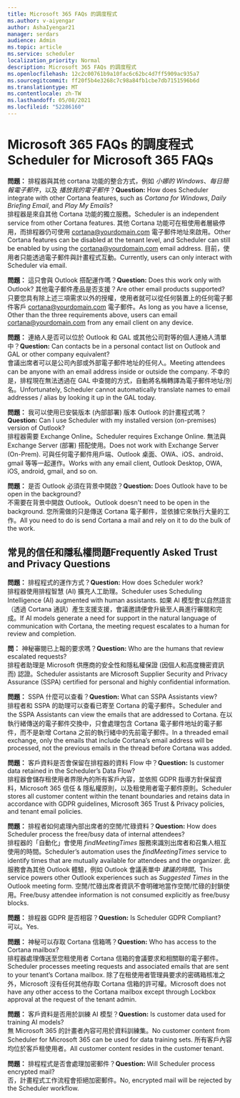 ```yaml
---
title: Microsoft 365 FAQs 的調度程式
ms.author: v-aiyengar
author: AshaIyengar21
manager: serdars
audience: Admin
ms.topic: article
ms.service: scheduler
localization_priority: Normal
description: Microsoft 365 FAQs 的調度程式
ms.openlocfilehash: 12c2c00761b9a10fac6c62bc4d7ff5909ac935a7
ms.sourcegitcommit: ff20f5b4e3268c7c98a84fb1cbe7db7151596b6d
ms.translationtype: MT
ms.contentlocale: zh-TW
ms.lasthandoff: 05/08/2021
ms.locfileid: "52286160"
---
```

# <a name="scheduler-for-microsoft-365-faqs"></a><span data-ttu-id="c6e97-103">Microsoft 365 FAQs 的調度程式</span><span class="sxs-lookup"><span data-stu-id="c6e97-103">Scheduler for Microsoft 365 FAQs</span></span>

<span data-ttu-id="c6e97-104">**問題：** 排程器與其他 cortana 功能的整合方式，例如 *小娜的 Windows*、*每日簡報電子郵件*，以及 *播放我的電子郵件*？</span><span class="sxs-lookup"><span data-stu-id="c6e97-104">**Question:** How does Scheduler integrate with other Cortana features, such as *Cortana for Windows*, *Daily Briefing Email*, and *Play My Emails*?</span></span></br>
<span data-ttu-id="c6e97-105">排程器是來自其他 Cortana 功能的獨立服務。</span><span class="sxs-lookup"><span data-stu-id="c6e97-105">Scheduler is an independent service from other Cortana features.</span></span> <span data-ttu-id="c6e97-106">其他 Cortana 功能可在租使用者層級停用，而排程器仍可使用 cortana@yourdomain.com 電子郵件地址來啟用。</span><span class="sxs-lookup"><span data-stu-id="c6e97-106">Other Cortana features can be disabled at the tenant level, and Scheduler can still be enabled by using the cortana@yourdomain.com email address.</span></span> <span data-ttu-id="c6e97-107">目前，使用者只能透過電子郵件與計畫程式互動。</span><span class="sxs-lookup"><span data-stu-id="c6e97-107">Currently, users can only interact with Scheduler via email.</span></span>

<span data-ttu-id="c6e97-108">**問題：** 這只會與 Outlook 搭配運作嗎？</span><span class="sxs-lookup"><span data-stu-id="c6e97-108">**Question:** Does this work only with Outlook?</span></span> <span data-ttu-id="c6e97-109">其他電子郵件產品是否支援？</span><span class="sxs-lookup"><span data-stu-id="c6e97-109">Are other email products supported?</span></span></br>
<span data-ttu-id="c6e97-110">只要您具有除上述三項需求以外的授權，使用者就可以從任何裝置上的任何電子郵件客戶 cortana@yourdomain.com 電子郵件。</span><span class="sxs-lookup"><span data-stu-id="c6e97-110">As long as you have a license, Other than the three requirements above, users can email cortana@yourdomain.com from any email client on any device.</span></span>

<span data-ttu-id="c6e97-111">**問題：** 連絡人是否可以位於 Outlook 和 GAL 或其他公司對等的個人連絡人清單中？</span><span class="sxs-lookup"><span data-stu-id="c6e97-111">**Question:** Can contacts be in a personal contact list on Outlook and GAL or other company equivalent?</span></span></br>
<span data-ttu-id="c6e97-112">會議出席者可以是公司內部或外部電子郵件地址的任何人。</span><span class="sxs-lookup"><span data-stu-id="c6e97-112">Meeting attendees can be anyone with an email address inside or outside the company.</span></span> <span data-ttu-id="c6e97-113">不幸的是，排程現在無法透過在 GAL 中查閱的方式，自動將名稱轉譯為電子郵件地址/別名。</span><span class="sxs-lookup"><span data-stu-id="c6e97-113">Unfortunately, Scheduler cannot automatically translate names to email addresses / alias by looking it up in the GAL today.</span></span>

<span data-ttu-id="c6e97-114">**問題：** 我可以使用已安裝版本 (內部部署) 版本 Outlook 的計畫程式嗎？</span><span class="sxs-lookup"><span data-stu-id="c6e97-114">**Question:** Can I use Scheduler with my installed version (on-premises) version of Outlook?</span></span></br>
<span data-ttu-id="c6e97-115">排程器需要 Exchange Online。</span><span class="sxs-lookup"><span data-stu-id="c6e97-115">Scheduler requires Exchange Online.</span></span> <span data-ttu-id="c6e97-116">無法與 Exchange Server (部署) 搭配使用。</span><span class="sxs-lookup"><span data-stu-id="c6e97-116">Does not work with Exchange Server (On-Prem).</span></span> <span data-ttu-id="c6e97-117">可與任何電子郵件用戶端、Outlook 桌面、OWA、iOS、android、gmail 等等一起運作。</span><span class="sxs-lookup"><span data-stu-id="c6e97-117">Works with any email client, Outlook Desktop, OWA, iOS, android, gmail, and so on.</span></span>

<span data-ttu-id="c6e97-118">**問題：** 是否 Outlook 必須在背景中開啟？</span><span class="sxs-lookup"><span data-stu-id="c6e97-118">**Question:** Does Outlook have to be open in the background?</span></span></br>
<span data-ttu-id="c6e97-119">不需要在背景中開啟 Outlook。</span><span class="sxs-lookup"><span data-stu-id="c6e97-119">Outlook doesn't need to be open in the background.</span></span> <span data-ttu-id="c6e97-120">您所需做的只是傳送 Cortana 電子郵件，並依據它來執行大量的工作。</span><span class="sxs-lookup"><span data-stu-id="c6e97-120">All you need to do is send Cortana a mail and rely on it to do the bulk of the work.</span></span>

## <a name="frequently-asked-trust-and-privacy-questions"></a><span data-ttu-id="c6e97-121">常見的信任和隱私權問題</span><span class="sxs-lookup"><span data-stu-id="c6e97-121">Frequently Asked Trust and Privacy Questions</span></span>

<span data-ttu-id="c6e97-122">**問題：** 排程程式的運作方式？</span><span class="sxs-lookup"><span data-stu-id="c6e97-122">**Question:** How does Scheduler work?</span></span></br>
<span data-ttu-id="c6e97-123">排程器使用排程智慧 (AI) 擴充人工助理。</span><span class="sxs-lookup"><span data-stu-id="c6e97-123">Scheduler uses Scheduling Intelligence (AI) augmented with human assistants.</span></span> <span data-ttu-id="c6e97-124">如果 AI 模型會以自然語言（透過 Cortana 通訊）產生支援支援，會議邀請便會升級至人員進行審閱和完成。</span><span class="sxs-lookup"><span data-stu-id="c6e97-124">If AI models generate a need for support in the natural language of communication with Cortana, the meeting request escalates to a human for review and completion.</span></span>

<span data-ttu-id="c6e97-125">**問：** 神秘審閱已上報的要求嗎？</span><span class="sxs-lookup"><span data-stu-id="c6e97-125">**Question:** Who are the humans that review escalated requests?</span></span> </br>
<span data-ttu-id="c6e97-126">排程者助理是 Microsoft 供應商的安全性和隱私權保證 (因個人和高度機密資訊而) 認證。</span><span class="sxs-lookup"><span data-stu-id="c6e97-126">Scheduler assistants are Microsoft Supplier Security and Privacy Assurance (SSPA) certified for personal and highly confidential information.</span></span> 

<span data-ttu-id="c6e97-127">**問題：** SSPA 什麼可以查看？</span><span class="sxs-lookup"><span data-stu-id="c6e97-127">**Question:** What can SSPA Assistants view?</span></span></br>
<span data-ttu-id="c6e97-128">排程者和 SSPA 的助理可以查看已寄至 Cortana 的電子郵件。</span><span class="sxs-lookup"><span data-stu-id="c6e97-128">Scheduler and the SSPA Assistants can view  the emails that are addressed to Cortana.</span></span> <span data-ttu-id="c6e97-129">在以執行緒傳送的電子郵件交換中，只會處理包含 Cortana 電子郵件地址的電子郵件，而不是新增 Cortana 之前的執行緒中的先前電子郵件。</span><span class="sxs-lookup"><span data-stu-id="c6e97-129">In a threaded email exchange, only the emails that include Cortana’s email address will be processed, not the previous emails in the thread before Cortana was added.</span></span>   

<span data-ttu-id="c6e97-130">**問題：** 客戶資料是否會保留在排程器的資料 Flow 中？</span><span class="sxs-lookup"><span data-stu-id="c6e97-130">**Question:** Is customer data retained in the Scheduler’s Data Flow?</span></span> </br>
<span data-ttu-id="c6e97-131">排程器會儲存租使用者界限內的所有客戶內容，並依照 GDPR 指導方針保留資料，Microsoft 365 信任 & 隱私權原則，以及租使用者電子郵件原則。</span><span class="sxs-lookup"><span data-stu-id="c6e97-131">Scheduler stores all customer content within the tenant boundaries and retains data in accordance with GDPR guidelines, Microsoft 365 Trust & Privacy policies, and tenant email policies.</span></span>

<span data-ttu-id="c6e97-132">**問題：** 排程者如何處理內部出席者的空閒/忙碌資料？</span><span class="sxs-lookup"><span data-stu-id="c6e97-132">**Question:** How does Scheduler process the free/busy data of internal attendees?</span></span> </br>
<span data-ttu-id="c6e97-133">排程器的「自動化」會使用 *findMeetingTimes* 服務來識別出席者和召集人相互使用的時間。</span><span class="sxs-lookup"><span data-stu-id="c6e97-133">Scheduler’s automation uses the *findMeetingTimes* service to identify times that are mutually available for attendees and the organizer.</span></span> <span data-ttu-id="c6e97-134">此服務會為其他 Outlook 體驗，例如 Outlook 會議表單中 *建議的時間*。</span><span class="sxs-lookup"><span data-stu-id="c6e97-134">This service powers other Outlook experiences such as *Suggested Times* in the Outlook meeting form.</span></span> <span data-ttu-id="c6e97-135">空閒/忙碌出席者資訊不會明確地當作空閒/忙碌的封鎖使用。</span><span class="sxs-lookup"><span data-stu-id="c6e97-135">Free/busy attendee information is not consumed explicitly as free/busy blocks.</span></span> 

<span data-ttu-id="c6e97-136">**問題：** 排程器 GDPR 是否相容？</span><span class="sxs-lookup"><span data-stu-id="c6e97-136">**Question:** Is Scheduler GDPR Compliant?</span></span> </br>
<span data-ttu-id="c6e97-137">可以。</span><span class="sxs-lookup"><span data-stu-id="c6e97-137">Yes.</span></span>

<span data-ttu-id="c6e97-138">**問題：** 神秘可以存取 Cortana 信箱嗎？</span><span class="sxs-lookup"><span data-stu-id="c6e97-138">**Question:** Who has access to the Cortana mailbox?</span></span> </br>
<span data-ttu-id="c6e97-139">排程器處理傳送至您租使用者 Cortana 信箱的會議要求和相關聯的電子郵件。</span><span class="sxs-lookup"><span data-stu-id="c6e97-139">Scheduler processes meeting requests and associated emails that are sent to your tenant’s Cortana mailbox.</span></span> <span data-ttu-id="c6e97-140">除了在租使用者管理員要求的密碼箱核准之外，Microsoft 沒有任何其他存取 Cortana 信箱的許可權。</span><span class="sxs-lookup"><span data-stu-id="c6e97-140">Microsoft does not have any other access to the Cortana mailbox except through Lockbox approval at the request of the tenant admin.</span></span>  

<span data-ttu-id="c6e97-141">**問題：** 客戶資料是否用於訓練 AI 模型？</span><span class="sxs-lookup"><span data-stu-id="c6e97-141">**Question:** Is customer data used for training AI models?</span></span></br>
<span data-ttu-id="c6e97-142">無 Microsoft 365 的計畫者內容可用於資料訓練集。</span><span class="sxs-lookup"><span data-stu-id="c6e97-142">No customer content from Scheduler for Microsoft 365 can be used for data training sets.</span></span> <span data-ttu-id="c6e97-143">所有客戶內容均位於客戶租使用者。</span><span class="sxs-lookup"><span data-stu-id="c6e97-143">All customer content resides in the customer tenant.</span></span>  

<span data-ttu-id="c6e97-144">**問題：** 排程程式是否會處理加密郵件？</span><span class="sxs-lookup"><span data-stu-id="c6e97-144">**Question:** Will Scheduler process encrypted mail?</span></span></br>
<span data-ttu-id="c6e97-145">否，計畫程式工作流程會拒絕加密郵件。</span><span class="sxs-lookup"><span data-stu-id="c6e97-145">No, encrypted mail will be rejected by the Scheduler workflow.</span></span> 




